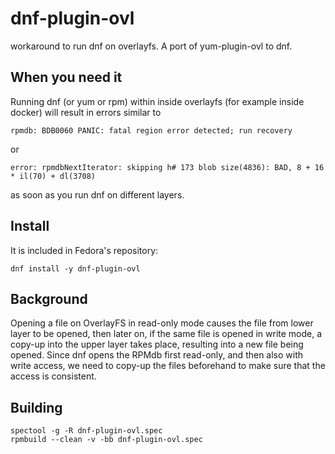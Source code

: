 # dnf-plugin-ovl
workaround to run dnf on overlayfs. A port of yum-plugin-ovl to dnf.

## When you need it
Running dnf (or yum or rpm) within inside overlayfs (for example inside docker) will result in errors similar to
```
rpmdb: BDB0060 PANIC: fatal region error detected; run recovery
```
or
```
error: rpmdbNextIterator: skipping h# 173 blob size(4836): BAD, 8 + 16 * il(70) + dl(3708)
```
as soon as you run dnf on different layers.

## Install

It is included in Fedora's repository:
```
dnf install -y dnf-plugin-ovl
```

## Background

Opening a file on OverlayFS in read-only mode causes the file from
lower layer to be opened, then later on, if the same file is opened
in write mode, a copy-up into the upper    layer    takes    place,
resulting into a new file being opened.
Since dnf opens the RPMdb first read-only, and then
also with write access, we need to copy-up the files beforehand to
make sure that the access is consistent.

## Building

```
spectool -g -R dnf-plugin-ovl.spec
rpmbuild --clean -v -bb dnf-plugin-ovl.spec
```
